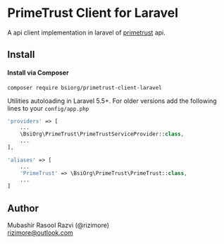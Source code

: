 # PrimeTrust Client for Laravel

A api client implementation in laravel of [primetrust](https://primetrust.com) api.

## Install

#### Install via Composer

```
composer require bsiorg/primetrust-client-laravel
```

Utilities autoloading in Laravel 5.5+. For older versions add the following lines to your `config/app.php`

```php
'providers' => [
    ...
    \BsiOrg\PrimeTrust\PrimeTrustServiceProvider::class,
    ...
],

'aliases' => [
    ...
    'PrimeTrust' => \BsiOrg\PrimeTrust\PrimeTrust::class,
    ...
]
```

## Author

Mubashir Rasool Razvi (@rizimore)  
rizimore@outlook.com
